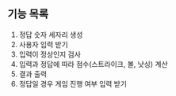 ## 기능 목록
1. 정답 숫자 세자리 생성
2. 사용자 입력 받기
3. 입력이 정상인지 검사
4. 입력과 정답에 따라 점수(스트라이크, 볼, 낫싱) 계산
5. 결과 출력
6. 정답일 경우 게임 진행 여부 입력 받기

